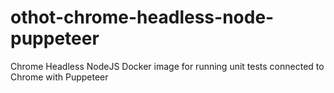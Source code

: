 # othot-chrome-headless-node-puppeteer
Chrome Headless NodeJS Docker image for running unit tests connected to Chrome with Puppeteer
